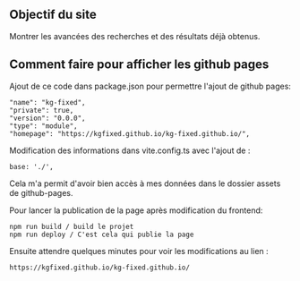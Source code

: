 ## Objectif du site

Montrer les avancées des recherches et des résultats déjà obtenus.

## Comment faire pour afficher les github pages

Ajout de ce code dans package.json pour permettre l'ajout de github pages:

```
"name": "kg-fixed",
"private": true,
"version": "0.0.0",
"type": "module",
"homepage": "https://kgfixed.github.io/kg-fixed.github.io/",
```

Modification des informations dans vite.config.ts avec l'ajout de :

```
base: './',
```

Cela m'a permit d'avoir bien accès à mes données dans le dossier assets de github-pages.

Pour lancer la publication de la page après modification du frontend:

```
npm run build / build le projet
npm run deploy / C'est cela qui publie la page
```

Ensuite attendre quelques minutes pour voir les modifications au lien :

```
https://kgfixed.github.io/kg-fixed.github.io/
```


